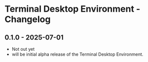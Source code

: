 # Terminal Desktop Environment - Changelog

## 0.1.0 - 2025-07-01

- Not out yet
- will be initial alpha release of the Terminal Desktop Environment.
